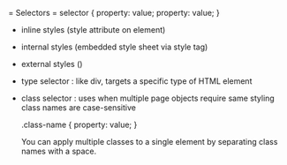 = Selectors =
selector {
  property: value;
  property: value;
}

- inline styles (style attribute on element)
- internal styles (embedded style sheet via style tag)
- external styles (<link href="path/to/file.css" rel="stylesheet">)

- type selector : like div, targets a specific type of HTML element
- class selector : uses when multiple page objects require same styling
  <element class="class-name">
  class names are case-sensitive

  .class-name {
   property: value;
  }

  You can apply multiple classes to a single element by separating class names with a space.
